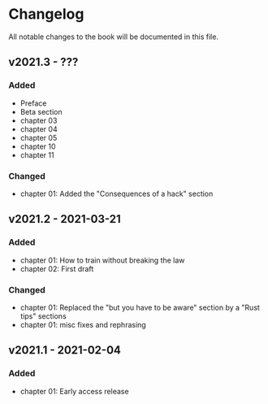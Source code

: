# Changelog

All notable changes to the book will be documented in this file.


## v2021.3 - ???

### Added

* Preface
* Beta section
* chapter 03
* chapter 04
* chapter 05
* chapter 10
* chapter 11

### Changed

* chapter 01: Added the "Consequences of a hack" section



## v2021.2 - 2021-03-21

### Added

* chapter 01: How to train without breaking the law
* chapter 02: First draft

### Changed

* chapter 01: Replaced the "but you have to be aware" section by a "Rust tips" sections
* chapter 01: misc fixes and rephrasing



## v2021.1 - 2021-02-04

### Added

* chapter 01: Early access release
